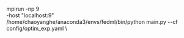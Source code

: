 mpirun -np 9 \
-host "localhost:9" \
/home/chaoyanghe/anaconda3/envs/fedml/bin/python main.py --cf config/optim_exp.yaml \













